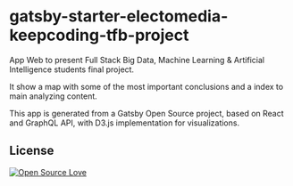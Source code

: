 # gatsby-starter-electomedia-keepcoding-tfb-project

App Web to present Full Stack Big Data, Machine Learning & Artificial Intelligence students final project.

It show a map with some of the most important conclusions and a index to main analyzing content.

This app is generated from a Gatsby Open Source project, based on React and GraphQL API, with D3.js implementation for visualizations.

## License

[![Open Source Love](https://badges.frapsoft.com/os/mit/mit.svg?v=102)](LICENSE)
